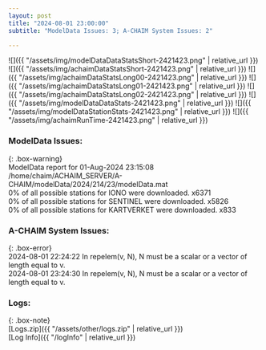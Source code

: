 ```yaml
---
layout: post
title: "2024-08-01 23:00:00"
subtitle: "ModelData Issues: 3; A-CHAIM System Issues: 2"

---
```


![]({{ "/assets/img/modelDataDataStatsShort-2421423.png" | relative_url }})
![]({{ "/assets/img/achaimDataStatsShort-2421423.png" | relative_url }})
![]({{ "/assets/img/achaimDataStatsLong00-2421423.png" | relative_url }})
![]({{ "/assets/img/achaimDataStatsLong01-2421423.png" | relative_url }})
![]({{ "/assets/img/achaimDataStatsLong02-2421423.png" | relative_url }})
![]({{ "/assets/img/modelDataDataStats-2421423.png" | relative_url }})
![]({{ "/assets/img/modelDataStationStats-2421423.png" | relative_url }})
![]({{ "/assets/img/achaimRunTime-2421423.png" | relative_url }})


### ModelData Issues:  
  
{: .box-warning}  
 ModelData report for 01-Aug-2024 23:15:08   
 /home/chaim/ACHAIM_SERVER/A-CHAIM/modelData/2024/214/23/modelData.mat   
 0% of all possible stations for IONO were downloaded. x6371   
 0% of all possible stations for SENTINEL were downloaded. x5826   
 0% of all possible stations for KARTVERKET were downloaded. x833   
  
### A-CHAIM System Issues:  
  
{: .box-error}  
2024-08-01 22:24:22 In repelem(v, N), N must be a scalar or a vector of length equal to v.  
2024-08-01 23:24:30 In repelem(v, N), N must be a scalar or a vector of length equal to v.  

### Logs:  
  
{: .box-note}  
[Logs.zip]({{ "/assets/other/logs.zip" | relative_url }})  
[Log Info]({{ "/logInfo" | relative_url }})  
